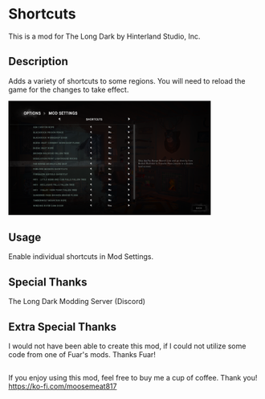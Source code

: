 # Shortcuts
This is a mod for The Long Dark by Hinterland Studio, Inc.

## Description
Adds a variety of shortcuts to some regions.  You will need to reload the game for the changes to take effect.

<img src="https://github.com/moosemeat817/images/blob/main/Shortcuts.png" width="80%">


## Usage
Enable individual shortcuts in Mod Settings.


## Special Thanks
The Long Dark Modding Server (Discord)

## Extra Special Thanks
I would not have been able to create this mod, if I could not utilize some code from one of Fuar's mods.  Thanks Fuar!  


## 
If you enjoy using this mod, feel free to buy me a cup of coffee.  Thank you!
https://ko-fi.com/moosemeat817
